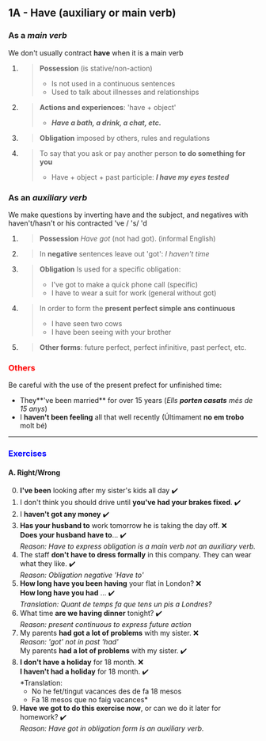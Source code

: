 ## 1A - Have (auxiliary or main verb)

### As a *main verb*  
We don't usually contract **have** when it is a main verb  

1. >**Possession** (is stative/non-action)  
    >- Is not used in a continuous sentences  
    >- Used to talk about illnesses and relationships  

2.  >**Actions and experiences**: 'have + object'  
    >- *__Have a bath, a drink, a chat, etc.__*

3. >**Obligation** imposed by others, rules and regulations  

4. >To say that you ask or pay another person **to do something for you**  
    >- Have + object + past participle: **_I have my eyes tested_**  

### As an *auxiliary verb*  

We make questions by inverting have and the subject, and negatives with haven't/hasn't or his contracted 've / 's/  'd  

1. >**Possession** *Have got* (not had got). (informal English)  

2. >In **negative** sentences leave out 'got': *I haven't time*  

3. >**Obligation** Is used for a specific obligation:  
    > - I've got to make a quick phone call (specific)  
    > - I have to wear a suit for work (general without got)  

4. >In order to form the **present perfect simple ans continuous**  
    > - I have seen two cows  
    > - I have been seeing with your brother  

5. >**Other forms**: future perfect, perfect infinitive, past perfect, etc.  

### <span style="color:red">Others</span>  
Be careful with the use of the present prefect for unfinished time:
- They**'ve been married** for over 15 years (*Ells **porten casats** més de 15 anys*)  
- I **haven't been feeling** all that well recently (Últimament **no em trobo** molt bé)  

<hr>

### <span style="color:blue">Exercises</span>  
#### A. Right/Wrong  
0. **I've been** looking after my sister's kids all day :heavy_check_mark:  
1. I don't think you should drive until **you've had your brakes fixed**. :heavy_check_mark:  
2. I **haven't got any money** :heavy_check_mark:  
3. **Has your husband to** work tomorrow he is taking the day off. :x:  
   **Does your husband have to**... :heavy_check_mark:  
   *Reason: Have to express obligation is a main verb not an auxiliary verb.*  
4. The staff **don't have to dress formally** in this company. They can wear what they like. :heavy_check_mark:  
  *Reason: Obligation negative 'Have to'*  
5. **How long have you been having** your flat in London? :x:  
   **How long have you had** ... :heavy_check_mark:  
  *Translation: Quant de temps fa que tens un pis a Londres?*  
6. What time **are we having dinner** tonight? :heavy_check_mark:  
   *Reason: present continuous to express future action*  
7. My parents **had got a lot of problems** with my sister. :x:  
   *Reason: 'got' not in past 'had'*  
   My parents **had a lot of problems** with my sister. :heavy_check_mark:  
8. **I don't have a holiday** for 18 month. :x:  
   **I haven't had a holiday** for 18 month. :heavy_check_mark:  
   *Translation:
    - No he fet/tingut vacances des de fa 18 mesos  
    - Fa 18 mesos que no faig vacances*  
9. **Have we got to do this exercise now**, or can we do it later for homework? :heavy_check_mark:  
   *Reason: Have got in obligation form is an auxiliary verb.*  
